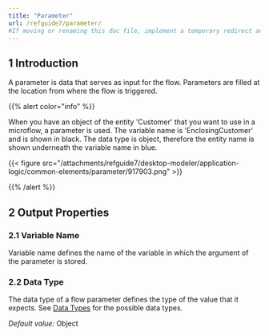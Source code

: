 ```yaml
---
title: "Parameter"
url: /refguide7/parameter/
#If moving or renaming this doc file, implement a temporary redirect and let the respective team know they should update the URL in the product. See Mapping to Products for more details.
---
```


## 1 Introduction

A parameter is data that serves as input for the flow. Parameters are filled at the location from where the flow is triggered.

{{% alert color="info" %}}

When you have an object of the entity 'Customer' that you want to use in a microflow, a parameter is used. The variable name is 'EnclosingCustomer' and is shown in black. The data type is object, therefore the entity name is shown underneath the variable name in blue.

{{< figure src="/attachments/refguide7/desktop-modeler/application-logic/common-elements/parameter/917903.png" >}}

{{% /alert %}}

## 2 Output Properties

### 2.1 Variable Name

Variable name defines the name of the variable in which the argument of the parameter is stored.

### 2.2 Data Type

The data type of a flow parameter defines the type of the value that it expects. See [Data Types](/refguide7/data-types/) for the possible data types.

*Default value:* Object
